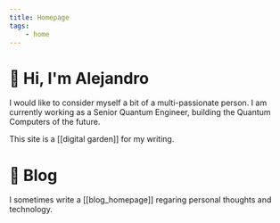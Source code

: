 ```yaml
---
title: Homepage
tags:
    - home
---
```

# 🍁 Hi, I'm Alejandro

I would like to consider myself a bit of a multi-passionate person. I am currently working as a Senior Quantum Engineer, building the Quantum Computers of the future.

This site is a [[digital garden]] for my writing.

# 📑 Blog

I sometimes write a [[blog_homepage]] regaring personal thoughts and technology.
